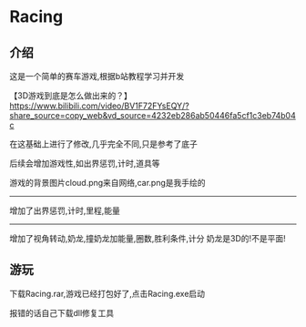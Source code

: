 # Racing
## 介绍
这是一个简单的赛车游戏,根据b站教程学习并开发

【3D游戏到底是怎么做出来的？】 https://www.bilibili.com/video/BV1F72FYsEQY/?share_source=copy_web&vd_source=4232eb286ab50446fa5cf1c3eb74b04c

在这基础上进行了修改,几乎完全不同,只是参考了底子

后续会增加游戏性,如出界惩罚,计时,道具等

游戏的背景图片cloud.png来自网络,car.png是我手绘的

-----

增加了出界惩罚,计时,里程,能量

-----

增加了视角转动,奶龙,撞奶龙加能量,圈数,胜利条件,计分
奶龙是3D的!不是平面!

## 游玩
下载Racing.rar,游戏已经打包好了,点击Racing.exe启动

报错的话自己下载dll修复工具